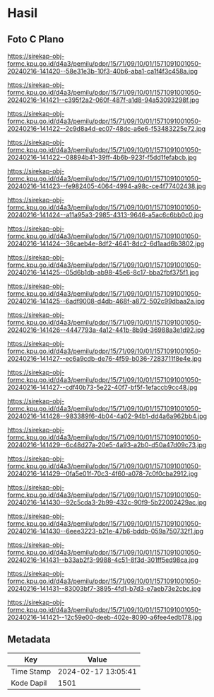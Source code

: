 # Hasil

## Foto C Plano

https://sirekap-obj-formc.kpu.go.id/d4a3/pemilu/pdpr/15/71/09/10/01/1571091001050-20240216-141420--58e31e3b-10f3-40b6-aba1-ca1f4f3c458a.jpg

https://sirekap-obj-formc.kpu.go.id/d4a3/pemilu/pdpr/15/71/09/10/01/1571091001050-20240216-141421--c395f2a2-060f-487f-a1d8-94a53093298f.jpg

https://sirekap-obj-formc.kpu.go.id/d4a3/pemilu/pdpr/15/71/09/10/01/1571091001050-20240216-141422--2c9d8a4d-ec07-48dc-a6e6-f53483225e72.jpg

https://sirekap-obj-formc.kpu.go.id/d4a3/pemilu/pdpr/15/71/09/10/01/1571091001050-20240216-141422--08894b41-39ff-4b6b-923f-f5dd1fefabcb.jpg

https://sirekap-obj-formc.kpu.go.id/d4a3/pemilu/pdpr/15/71/09/10/01/1571091001050-20240216-141423--fe982405-4064-4994-a98c-ce4f77402438.jpg

https://sirekap-obj-formc.kpu.go.id/d4a3/pemilu/pdpr/15/71/09/10/01/1571091001050-20240216-141424--a11a95a3-2985-4313-9646-a5ac6c6bb0c0.jpg

https://sirekap-obj-formc.kpu.go.id/d4a3/pemilu/pdpr/15/71/09/10/01/1571091001050-20240216-141424--36caeb4e-8df2-4641-8dc2-6d1aad6b3802.jpg

https://sirekap-obj-formc.kpu.go.id/d4a3/pemilu/pdpr/15/71/09/10/01/1571091001050-20240216-141425--05d6b1db-ab98-45e6-8c17-bba2fbf375f1.jpg

https://sirekap-obj-formc.kpu.go.id/d4a3/pemilu/pdpr/15/71/09/10/01/1571091001050-20240216-141425--6adf9008-d4db-468f-a872-502c99dbaa2a.jpg

https://sirekap-obj-formc.kpu.go.id/d4a3/pemilu/pdpr/15/71/09/10/01/1571091001050-20240216-141426--4447793a-4a12-441b-8b9d-36988a3e1d92.jpg

https://sirekap-obj-formc.kpu.go.id/d4a3/pemilu/pdpr/15/71/09/10/01/1571091001050-20240216-141427--ec6a9cdb-de76-4f59-b036-7283711f8e4e.jpg

https://sirekap-obj-formc.kpu.go.id/d4a3/pemilu/pdpr/15/71/09/10/01/1571091001050-20240216-141427--cdf40b73-5e22-40f7-bf5f-1efaccb9cc48.jpg

https://sirekap-obj-formc.kpu.go.id/d4a3/pemilu/pdpr/15/71/09/10/01/1571091001050-20240216-141428--983389f6-4b04-4a02-94b1-dd4a6a962bb4.jpg

https://sirekap-obj-formc.kpu.go.id/d4a3/pemilu/pdpr/15/71/09/10/01/1571091001050-20240216-141429--6c48d27a-20e5-4a93-a2b0-d50a47d09c73.jpg

https://sirekap-obj-formc.kpu.go.id/d4a3/pemilu/pdpr/15/71/09/10/01/1571091001050-20240216-141429--0fa5e01f-70c3-4f60-a078-7c0f0cba2912.jpg

https://sirekap-obj-formc.kpu.go.id/d4a3/pemilu/pdpr/15/71/09/10/01/1571091001050-20240216-141430--92c5cda3-2b99-432c-90f9-5b22002429ac.jpg

https://sirekap-obj-formc.kpu.go.id/d4a3/pemilu/pdpr/15/71/09/10/01/1571091001050-20240216-141430--6eee3223-b21e-47b6-bddb-059a750732f1.jpg

https://sirekap-obj-formc.kpu.go.id/d4a3/pemilu/pdpr/15/71/09/10/01/1571091001050-20240216-141431--b33ab2f3-9988-4c51-8f3d-301ff5ed98ca.jpg

https://sirekap-obj-formc.kpu.go.id/d4a3/pemilu/pdpr/15/71/09/10/01/1571091001050-20240216-141431--83003bf7-3895-4fd1-b7d3-e7aeb73e2cbc.jpg

https://sirekap-obj-formc.kpu.go.id/d4a3/pemilu/pdpr/15/71/09/10/01/1571091001050-20240216-141421--12c59e00-deeb-402e-8090-a6fee4edb178.jpg


## Metadata

| Key        | Value               |
| ---------- | ------------------- |
| Time Stamp | 2024-02-17 13:05:41 |
| Kode Dapil | 1501                |




